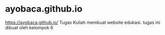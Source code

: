 # ayobaca.github.io
https://ayobaca.github.io/
Tugas Kuliah membuat website edukasi. tugas ini dibuat oleh kelompok 6
